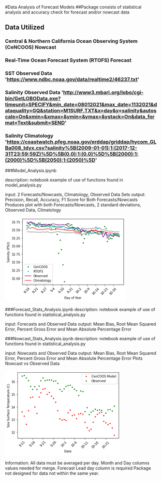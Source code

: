 

#Data Analysis of Forecast Models
##Package consists of statistical analysis and accuracy check for forecast and/or nowcast data

## Data Utilized 
###     Central & Northern California Ocean Observing System (CeNCOOS) Nowcast
###     Real-Time Ocean Forecast System (RTOFS) Forecast
###     SST Observed Data 'https://www.ndbc.noaa.gov/data/realtime2/46237.txt'
###     Salinity Observed Data 'http://www3.mbari.org/lobo/cgi-bin/GetLOBOData.exe?timeunit=SPECIFY&min_date=08012021&max_date=1132021&dataquality=GQ&station=M1SURF.TXT&x=day&y=salinity&autoscale=On&xmin=&xmax=&ymin=&ymax=&ystack=On&data_format=Text&submit=SEND'
###     Salinity Climatology 'https://coastwatch.pfeg.noaa.gov/erddap/griddap/hycom_GLBa008_tdyx.csv?salinity%5B(2009-01-01):1:(2017-12-31T23:59:59Z)%5D%5B(0.0):1:(0.0)%5D%5B(2000):1:(2000)%5D%5B(2050):1:(2050)%5D'

###Model_Analysis.ipynb

description: notebook example of use of functions found in model_analysis.py

input: 
    2 Forecasts/Nowcasts, Climatology, Observed Data Sets
output:
    Precision, Recall, Accuracy, F1 Score for Both Forecasts/Nowcasts
    Produces plot with both Forecasts/Nowcasts, 2 standard deviations, Observed Data, Climatology

![github image](https://github.com/amynuno98/Model_Analysis/blob/11746d0b9b30f350b94346be4d5aef8205f82979/images/SalinityForcastAnalysis.png)

###Forecast_Stats_Analysis.ipynb
description: notebook example of use of functions found in statistical_analysis.py

input:
    Forecasts and Observed Data
output:
    Mean Bias, Root Mean Squared Error, Percent Gross Error
    and Mean Absolute Percentage Error

###Nowcast_Stats_Analysis.ipynb
description: notebook example of use of functions found in statistical_analysis.py

input:
    Nowcasts and Observed Data
output:
    Mean Bias, Root Mean Squared Error, Percent Gross Error and Mean Absolute Percentage Error 
    Plots Nowcast vs Observed Data

![github imgage](https://github.com/amynuno98/Model_Analysis/blob/11746d0b9b30f350b94346be4d5aef8205f82979/images/CenCOOSvsObs.png)

Information:
    All data must be averaged per day.
    Month and Day columns values needed for merge.
    Forecast Lead day column is required
    Package not designed for data not within the same year.    


